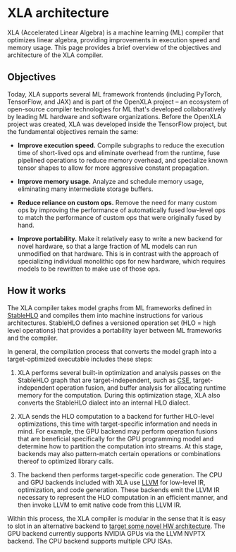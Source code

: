 # XLA architecture

XLA (Accelerated Linear Algebra) is a machine learning (ML) compiler that
optimizes linear algebra, providing improvements in execution speed and memory
usage. This page provides a brief overview of the objectives and architecture
of the XLA compiler.

## Objectives

Today, XLA supports several ML framework frontends (including PyTorch,
TensorFlow, and JAX) and is part of the OpenXLA project &ndash; an ecosystem of
open-source compiler technologies for ML that's developed collaboratively by
leading ML hardware and software organizations. Before the OpenXLA project was
created, XLA was developed inside the TensorFlow project, but the fundamental
objectives remain the same:

* **Improve execution speed.** Compile subgraphs to reduce the execution time
  of short-lived ops and eliminate overhead from the runtime, fuse
  pipelined operations to reduce memory overhead, and specialize known
  tensor shapes to allow for more aggressive constant propagation.

* **Improve memory usage.** Analyze and schedule memory usage,
  eliminating many intermediate storage buffers.

* **Reduce reliance on custom ops.** Remove the need for many custom ops by
  improving the performance of automatically fused low-level ops to match the
  performance of custom ops that were originally fused by hand.

* **Improve portability.** Make it relatively easy to write a new backend for
  novel hardware, so that a large fraction of ML models can
  run unmodified on that hardware. This is in contrast with the approach of
  specializing individual monolithic ops for new hardware, which requires
  models to be rewritten to make use of those ops.

## How it works

The XLA compiler takes model graphs from ML frameworks defined in
[StableHLO](https://github.com/openxla/stablehlo) and compiles them into machine
instructions for various architectures. StableHLO defines a versioned
operation set (HLO = high level operations) that provides a
portability layer between ML frameworks and the compiler.

In general, the compilation process that converts the model graph into a
target-optimized executable includes these steps:

1. XLA performs several built-in optimization and analysis passes on the
StableHLO graph that are target-independent, such as
[CSE](https://en.wikipedia.org/wiki/Common_subexpression_elimination),
target-independent operation fusion, and buffer analysis for allocating runtime
memory for the computation. During this optimization stage, XLA also converts
the StableHLO dialect into an internal HLO dialect.

2. XLA sends the HLO computation to a
backend for further HLO-level optimizations, this time with target-specific
information and needs in mind. For example, the GPU backend may perform
operation fusions that are beneficial specifically for the GPU programming model
and determine how to partition the computation into streams. At this stage,
backends may also pattern-match certain operations or combinations thereof to
optimized library calls.

3. The backend then performs target-specific code generation. The CPU and GPU
backends included with XLA use [LLVM](http://llvm.org) for low-level
IR, optimization, and code generation. These backends emit the LLVM IR necessary
to represent the HLO computation in an efficient manner, and then invoke LLVM to
emit native code from this LLVM IR.

Within this process, the XLA compiler is modular in the sense that it is easy to
slot in an alternative backend to [target some novel HW
architecture](./developing_new_backend.md). The GPU backend currently supports
NVIDIA GPUs via the LLVM NVPTX backend. The CPU backend supports multiple CPU
ISAs.
